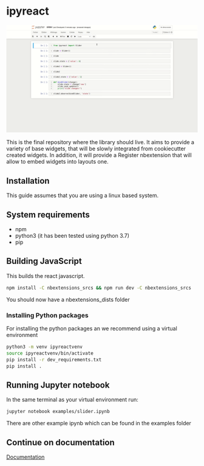 # ipyreact
![Alt Text](slider.gif)


This is the final repository where the library should live. It aims to provide
a variety of base widgets, that will be slowly integrated from cookiecutter
created widgets. In addition, it will provide a Register nbextension that will
allow to embed widgets into layouts one.


## Installation
This guide assumes that you are using a linux based system.

## System requirements
- npm
- python3 (it has been tested using python 3.7)
- pip

## Building JavaScript
This builds the react javascript.

```bash
npm install -C nbextensions_srcs && npm run dev -C nbextensions_srcs
```
You should now have a nbextensions_dists folder

### Installing Python packages
For installing the python packages an we recommend using a virtual environment
```bash
python3 -m venv ipyreactvenv
source ipyreactvenv/bin/activate
pip install -r dev_requirements.txt
pip install .
```

## Running Jupyter notebook
In the same terminal as your virtual environment run:

```bash
jupyter notebook examples/slider.ipynb
```

There are other example ipynb which can be found in the examples folder

## Continue on documentation
[Documentation](https://ipyreact.readthedocs.io/en/latest/)

